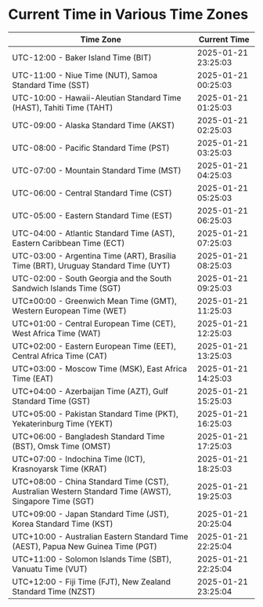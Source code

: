 # Current Time in Various Time Zones

| Time Zone | Current Time |
|-----------|--------------|
| UTC-12:00 - Baker Island Time (BIT) | 2025-01-21 23:25:03 |
| UTC-11:00 - Niue Time (NUT), Samoa Standard Time (SST) | 2025-01-21 00:25:03 |
| UTC-10:00 - Hawaii-Aleutian Standard Time (HAST), Tahiti Time (TAHT) | 2025-01-21 01:25:03 |
| UTC-09:00 - Alaska Standard Time (AKST) | 2025-01-21 02:25:03 |
| UTC-08:00 - Pacific Standard Time (PST) | 2025-01-21 03:25:03 |
| UTC-07:00 - Mountain Standard Time (MST) | 2025-01-21 04:25:03 |
| UTC-06:00 - Central Standard Time (CST) | 2025-01-21 05:25:03 |
| UTC-05:00 - Eastern Standard Time (EST) | 2025-01-21 06:25:03 |
| UTC-04:00 - Atlantic Standard Time (AST), Eastern Caribbean Time (ECT) | 2025-01-21 07:25:03 |
| UTC-03:00 - Argentina Time (ART), Brasília Time (BRT), Uruguay Standard Time (UYT) | 2025-01-21 08:25:03 |
| UTC-02:00 - South Georgia and the South Sandwich Islands Time (SGT) | 2025-01-21 09:25:03 |
| UTC±00:00 - Greenwich Mean Time (GMT), Western European Time (WET) | 2025-01-21 11:25:03 |
| UTC+01:00 - Central European Time (CET), West Africa Time (WAT) | 2025-01-21 12:25:03 |
| UTC+02:00 - Eastern European Time (EET), Central Africa Time (CAT) | 2025-01-21 13:25:03 |
| UTC+03:00 - Moscow Time (MSK), East Africa Time (EAT) | 2025-01-21 14:25:03 |
| UTC+04:00 - Azerbaijan Time (AZT), Gulf Standard Time (GST) | 2025-01-21 15:25:03 |
| UTC+05:00 - Pakistan Standard Time (PKT), Yekaterinburg Time (YEKT) | 2025-01-21 16:25:03 |
| UTC+06:00 - Bangladesh Standard Time (BST), Omsk Time (OMST) | 2025-01-21 17:25:03 |
| UTC+07:00 - Indochina Time (ICT), Krasnoyarsk Time (KRAT) | 2025-01-21 18:25:03 |
| UTC+08:00 - China Standard Time (CST), Australian Western Standard Time (AWST), Singapore Time (SGT) | 2025-01-21 19:25:03 |
| UTC+09:00 - Japan Standard Time (JST), Korea Standard Time (KST) | 2025-01-21 20:25:04 |
| UTC+10:00 - Australian Eastern Standard Time (AEST), Papua New Guinea Time (PGT) | 2025-01-21 22:25:04 |
| UTC+11:00 - Solomon Islands Time (SBT), Vanuatu Time (VUT) | 2025-01-21 22:25:04 |
| UTC+12:00 - Fiji Time (FJT), New Zealand Standard Time (NZST) | 2025-01-21 23:25:04 |

